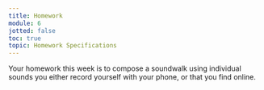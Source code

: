 ```yaml
---
title: Homework
module: 6
jotted: false
toc: true
topic: Homework Specifications
---
```


Your homework this week is to compose a soundwalk using individual sounds you either record yourself with your phone, or that you find online. 
